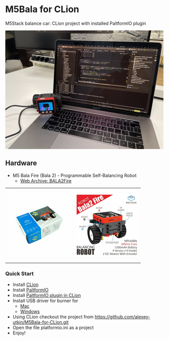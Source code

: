 # M5Bala for CLion
M5Stack balance car: CLion project with installed PaltformIO plugin

<div style="width: 500px">

![A picture of a robot resting on top of a laptop](./media/CoverPage.jpg)

</div>

## Hardware

* M5 Bala Fire (Bala 2) - Programmable Self-Balancing Robot
  * [Web Archive: BALA2Fire](https://web.archive.org/web/20240512191808/https://docs.m5stack.com/en/app/bala2fire)

<table><tr><td><div style="width: 200px">

![A picture of a robot resting on top of a laptop](./media/BalaRobot1.jpg)

</div></td><td><div style="width: 200px">

![A picture of a robot resting on top of a laptop](./media/BalaRobot2.jpg)

</div></td></tr></table>


### Quick Start

- Install [CLion](https://www.jetbrains.com/clion/download/)
- Install [PaltformIO](https://docs.platformio.org/en/latest/core/installation/methods/index.html)
- Install [PaltformIO plugin in CLion](https://www.jetbrains.com/help/clion/platformio.html#create-prj)
- Install USB driver for burner for
  - [Mac](https://learn.adafruit.com/how-to-install-drivers-for-wch-usb-to-serial-chips-ch9102f-ch9102/mac-driver-installation)
  - [Windows](https://learn.adafruit.com/how-to-install-drivers-for-wch-usb-to-serial-chips-ch9102f-ch9102/windows-driver-installation) 
- Using CLion checkout the project from https://github.com/alexey-utkin/M5Bala-for-CLion.git
- Open the file platformio.ini as a project
- Enjoy!
